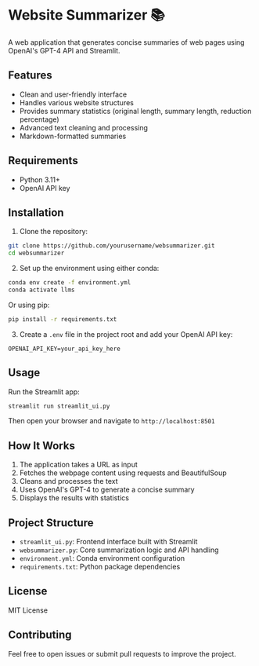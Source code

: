 # Website Summarizer 📚

A web application that generates concise summaries of web pages using OpenAI's GPT-4 API and Streamlit.

## Features

- Clean and user-friendly interface
- Handles various website structures
- Provides summary statistics (original length, summary length, reduction percentage)
- Advanced text cleaning and processing
- Markdown-formatted summaries

## Requirements

- Python 3.11+
- OpenAI API key

## Installation

1. Clone the repository:
```bash
git clone https://github.com/yourusername/websummarizer.git
cd websummarizer
```

2. Set up the environment using either conda:
```bash
conda env create -f environment.yml
conda activate llms
```

Or using pip:
```bash
pip install -r requirements.txt
```

3. Create a `.env` file in the project root and add your OpenAI API key:
```
OPENAI_API_KEY=your_api_key_here
```

## Usage

Run the Streamlit app:
```bash
streamlit run streamlit_ui.py
```

Then open your browser and navigate to `http://localhost:8501`

## How It Works

1. The application takes a URL as input
2. Fetches the webpage content using requests and BeautifulSoup
3. Cleans and processes the text
4. Uses OpenAI's GPT-4 to generate a concise summary
5. Displays the results with statistics

## Project Structure

- `streamlit_ui.py`: Frontend interface built with Streamlit
- `websummarizer.py`: Core summarization logic and API handling
- `environment.yml`: Conda environment configuration
- `requirements.txt`: Python package dependencies

## License

MIT License

## Contributing

Feel free to open issues or submit pull requests to improve the project.

